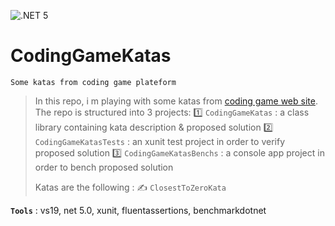 ![.NET 5](https://github.com/aimenux/CodingGameKatas/workflows/.NET%205/badge.svg)

# CodingGameKatas
```
Some katas from coding game plateform
```

> In this repo, i m playing with some katas from [coding game web site](https://www.codingame.com/start). The repo is structured into 3 projects:
> :one: `CodingGameKatas` : a class library containing kata description & proposed solution
> :two: `CodingGameKatasTests` : an xunit test project in order to verify proposed solution
> :three: `CodingGameKatasBenchs` : a console app project in order to bench proposed solution
>
> Katas are the following :
> :writing_hand: `ClosestToZeroKata`

**`Tools`** : vs19, net 5.0, xunit, fluentassertions, benchmarkdotnet

